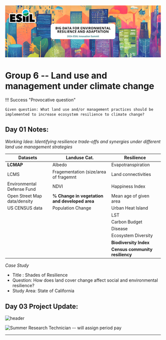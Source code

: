 ![](./assets/esiil_content/Summit_Header.png)

# Group 6 -- Land use and management under climate change 

!!! Success "Provocative question"

    Given question: What land use and/or management practices should be implemented to increase ecosystem resilience to climate change?


Day 01 Notes: 
---
*Working Idea*: *Identifying resilience trade-offs and synergies under different land use management strategies*

| Datasets      | Landuse Cat.  | Resilience |
| ------------- | ------------- | ---------- |
| **LCMAP**    | Albedo | Evapotranspiration |
| LCMS | Fragementation (size/area of fragemnt  | Land connectivities
| Environmental Defense Fund | NDVI | Happiness Index
| Open Street Map data/density | **% Change in vegetation and developed area** | Mean age of given area
| US CENSUS data | Population Change | Urban Heat Island |
| | | LST |
| | | Carbon Budget |
| | | Disease |
| | | Ecosystem Diversity|
| | | **Biodiversity Index** |
| | | **Census community resiliency** |


_Case Study_

- Title : Shades of Resilience
- Question: How does land cover change affect social and environmental resilience?
- Study Area: State of California



## Day 03 Project Update:
![header](https://github.com/CU-ESIIL/Innovation-Summit-2024__6_Land-use-and-management-under-climate-change/assets/168565557/639a745d-b2a2-4e46-bf92-7c4a1ba575d0)


![Summer Research Technician -- will assign period pay](https://github.com/CU-ESIIL/Innovation-Summit-2024__6_Land-use-and-management-under-climate-change/assets/168565557/98b24654-8797-4e58-93ec-feb5e2995adc)

---
